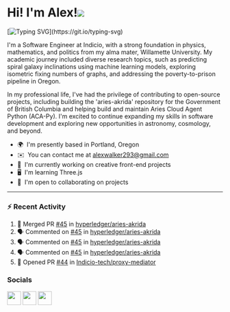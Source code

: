 Hi! I'm Alex!![](https://user-images.githubusercontent.com/18350557/176309783-0785949b-9127-417c-8b55-ab5a4333674e.gif)
=======================================================================================================================================

[![Typing SVG](https://readme-typing-svg.demolab.com?font=Pixelify+Sans&weight=700&size=31&duration=2500&pause=1000&color=ACBFE6&random=false&width=435&lines=Welcome+to+my+profile+!)](https://git.io/typing-svg)

I'm a Software Engineer at Indicio, with a strong foundation in physics, mathematics, and politics from my alma mater, Willamette University. My academic journey included diverse research topics, such as predicting spiral galaxy inclinations using machine learning models, exploring isometric fixing numbers of graphs, and addressing the poverty-to-prison pipeline in Oregon.

In my professional life, I've had the privilege of contributing to open-source projects, including building the 'aries-akrida' repository for the Government of British Columbia and helping build and maintain Aries Cloud Agent Python (ACA-Py). I'm excited to continue expanding my skills in software development and exploring new opportunities in astronomy, cosmology, and beyond.

* 🌍  I'm presently based in Portland, Oregon
* ✉️  You can contact me at [alexwalker293@gmail.com](mailto:alexwalker293@gmail.com)
* 🚀  I'm currently working on creative front-end projects
* 🖥️  I'm learning Three.js 
* 🤝  I'm open to collaborating on projects

---

### :zap: Recent Activity

<!--START_SECTION:activity-->
1. 🎉 Merged PR [#45](https://github.com/hyperledger/aries-akrida/pull/45) in [hyperledger/aries-akrida](https://github.com/hyperledger/aries-akrida)
2. 🗣 Commented on [#45](https://github.com/hyperledger/aries-akrida/issues/45) in [hyperledger/aries-akrida](https://github.com/hyperledger/aries-akrida)
3. 🗣 Commented on [#45](https://github.com/hyperledger/aries-akrida/issues/45) in [hyperledger/aries-akrida](https://github.com/hyperledger/aries-akrida)
4. 🗣 Commented on [#45](https://github.com/hyperledger/aries-akrida/issues/45) in [hyperledger/aries-akrida](https://github.com/hyperledger/aries-akrida)
5. 💪 Opened PR [#44](https://github.com/Indicio-tech/proxy-mediator/pull/44) in [Indicio-tech/proxy-mediator](https://github.com/Indicio-tech/proxy-mediator)
<!--END_SECTION:activity-->

### Socials

<p align="left"> <a href="https://www.github.com/anwalker293" target="_blank" rel="noreferrer"><img src="https://raw.githubusercontent.com/danielcranney/readme-generator/main/public/icons/socials/github.svg" width="32" height="32" /></a> <a href="http://www.instagram.com/alexwalkerflute" target="_blank" rel="noreferrer"><img src="https://raw.githubusercontent.com/danielcranney/readme-generator/main/public/icons/socials/instagram.svg" width="32" height="32" /></a> <a href="https://www.linkedin.com/in/alexandra-n-walker/" target="_blank" rel="noreferrer"><img src="https://raw.githubusercontent.com/danielcranney/readme-generator/main/public/icons/socials/linkedin.svg" width="32" height="32" /></a></p>
